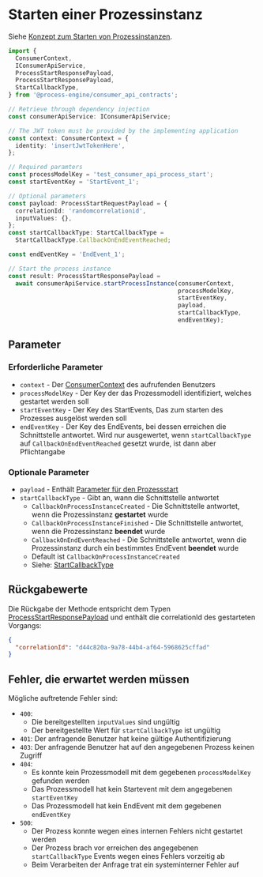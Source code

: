 # Starten einer Prozessinstanz

Siehe [Konzept zum Starten von Prozessinstanzen](../../../../api/consumer_api/tasks/start-process-instance.md).

```TypeScript
import {
  ConsumerContext,
  IConsumerApiService,
  ProcessStartResponsePayload,
  ProcessStartResponsePayload,
  StartCallbackType,
} from '@process-engine/consumer_api_contracts';

// Retrieve through dependency injection
const consumerApiService: IConsumerApiService;

// The JWT token must be provided by the implementing application
const context: ConsumerContext = {
  identity: 'insertJwtTokenHere',
};

// Required paramters
const processModelKey = 'test_consumer_api_process_start';
const startEventKey = 'StartEvent_1';

// Optional parameters
const payload: ProcessStartRequestPayload = {
  correlationId: 'randomcorrelationid',
  inputValues: {},
};
const startCallbackType: StartCallbackType =
  StartCallbackType.CallbackOnEndEventReached;

const endEventKey = 'EndEvent_1';

// Start the process instance
const result: ProcessStartResponsePayload =
  await consumerApiService.startProcessInstance(consumerContext,
                                                processModelKey,
                                                startEventKey,
                                                payload,
                                                startCallbackType,
                                                endEventKey);
```

## Parameter

### Erforderliche Parameter

* `context` - Der [ConsumerContext](./public_api.md#consumercontext) des aufrufenden Benutzers
* `processModelKey` - Der Key der das Prozessmodell identifiziert, welches
  gestartet werden soll
* `startEventKey` - Der Key des StartEvents, Das zum starten des Prozesses
  ausgelöst werden soll
* `endEventKey` - Der Key des EndEvents, bei dessen erreichen die
  Schnittstelle antwortet. Wird nur ausgewertet, wenn `startCallbackType`
  auf `CallbackOnEndEventReached` gesetzt wurde, ist dann aber Pflichtangabe

### Optionale Parameter

* `payload` - Enthält [Parameter für den Prozessstart](./public_api.md#processstartrequestpayload)
* `startCallbackType` - Gibt an, wann die Schnittstelle antwortet
  * `CallbackOnProcessInstanceCreated` - Die Schnittstelle antwortet, wenn die
    Prozessinstanz **gestartet**  wurde
  * `CallbackOnProcessInstanceFinished` - Die Schnittstelle antwortet, wenn die
    Prozessinstanz **beendet**  wurde
  * `CallbackOnEndEventReached` - Die Schnittstelle antwortet, wenn die
    Prozessinstanz durch ein bestimmtes EndEvent **beendet** wurde
  * Default ist `CallbackOnProcessInstanceCreated`
  * Siehe: [StartCallbackType](./public_api.md#startcallbacktype)

## Rückgabewerte

Die Rückgabe der Methode entspricht dem Typen [ProcessStartResponsePayload](./public_api.md#processstartresponsepayload)
und enthält die correlationId des gestarteten Vorgangs:

```JSON
{
  "correlationId": "d44c820a-9a78-44b4-af64-5968625cffad"
}
```

## Fehler, die erwartet werden müssen

Mögliche auftretende Fehler sind:
- `400`:
    - Die bereitgestellten `inputValues` sind ungültig
    - Der bereitgestellte Wert für `startCallbackType` ist ungültig
- `401`: Der anfragende Benutzer hat keine gültige Authentifizierung
- `403`: Der anfragende Benutzer hat auf den angegebenen Prozess keinen Zugriff
- `404`:
  - Es konnte kein Prozessmodell mit dem gegebenen `processModelKey`
    gefunden werden
  - Das Prozessmodell hat kein Startevent mit dem angegebenen `startEventKey`
  - Das Prozessmodell hat kein EndEvent mit dem gegebenen `endEventKey`
- `500`:
  - Der Prozess konnte wegen eines internen Fehlers nicht gestartet werden
  - Der Prozess brach vor erreichen des angegebenen `startCallbackType` Events wegen
    eines Fehlers vorzeitig ab
  - Beim Verarbeiten der Anfrage trat ein systeminterner Fehler auf

